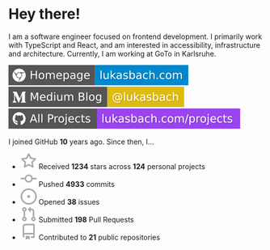 # Hey there!

I am a software engineer focused on frontend development. I primarily work with TypeScript and React, and am interested in accessibility, infrastructure and architecture. Currently, I am working at GoTo in Karlsruhe.

[![Homepage](./icons/homepage.svg)](https://lukasbach.com)
[![Medium Blog](./icons/medium.svg)](https://medium.com/@lukasbach)
[![My Projects](./icons/projects.svg)](https://lukasbach.com/projects)

I joined GitHub **10** years ago. Since then, I...

- ![](./icons/star.svg) Received **1234** stars across **124** personal projects
- ![](./icons/commit.svg) Pushed **4933** commits
- ![](./icons/issues.svg) Opened **38** issues
- ![](./icons/pr.svg) Submitted **198** Pull Requests
- ![](./icons/repo.svg) Contributed to **21** public repositories
